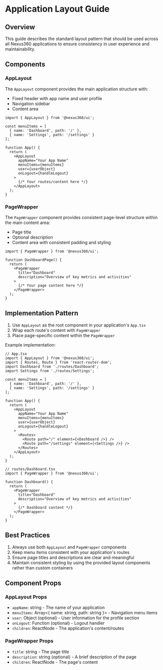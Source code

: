 # Application Layout Guide

## Overview
This guide describes the standard layout pattern that should be used across all Nexus360 applications to ensure consistency in user experience and maintainability.

## Components

### AppLayout
The `AppLayout` component provides the main application structure with:
- Fixed header with app name and user profile
- Navigation sidebar
- Content area

```tsx
import { AppLayout } from '@nexus360/ui';

const menuItems = [
  { name: 'Dashboard', path: '/' },
  { name: 'Settings', path: '/settings' }
];

function App() {
  return (
    <AppLayout 
      appName="Your App Name"
      menuItems={menuItems}
      user={userObject}
      onLogout={handleLogout}
    >
      {/* Your routes/content here */}
    </AppLayout>
  );
}
```

### PageWrapper
The `PageWrapper` component provides consistent page-level structure within the main content area:
- Page title
- Optional description
- Content area with consistent padding and styling

```tsx
import { PageWrapper } from '@nexus360/ui';

function DashboardPage() {
  return (
    <PageWrapper
      title="Dashboard"
      description="Overview of key metrics and activities"
    >
      {/* Your page content here */}
    </PageWrapper>
  );
}
```

## Implementation Pattern

1. Use `AppLayout` as the root component in your application's `App.tsx`
2. Wrap each route's content with `PageWrapper`
3. Place page-specific content within the `PageWrapper`

Example implementation:

```tsx
// App.tsx
import { AppLayout } from '@nexus360/ui';
import { Routes, Route } from 'react-router-dom';
import Dashboard from './routes/Dashboard';
import Settings from './routes/Settings';

const menuItems = [
  { name: 'Dashboard', path: '/' },
  { name: 'Settings', path: '/settings' }
];

function App() {
  return (
    <AppLayout 
      appName="Your App Name"
      menuItems={menuItems}
      user={userObject}
      onLogout={handleLogout}
    >
      <Routes>
        <Route path="/" element={<Dashboard />} />
        <Route path="/settings" element={<Settings />} />
      </Routes>
    </AppLayout>
  );
}

// routes/Dashboard.tsx
import { PageWrapper } from '@nexus360/ui';

function Dashboard() {
  return (
    <PageWrapper
      title="Dashboard"
      description="Overview of key metrics and activities"
    >
      {/* Dashboard content */}
    </PageWrapper>
  );
}
```

## Best Practices

1. Always use both `AppLayout` and `PageWrapper` components
2. Keep menu items consistent with your application's routes
3. Ensure page titles and descriptions are clear and meaningful
4. Maintain consistent styling by using the provided layout components rather than custom containers

## Component Props

### AppLayout Props
- `appName`: string - The name of your application
- `menuItems`: Array<{ name: string, path: string }> - Navigation menu items
- `user`: Object (optional) - User information for the profile section
- `onLogout`: Function (optional) - Logout handler
- `children`: ReactNode - The application's content/routes

### PageWrapper Props
- `title`: string - The page title
- `description`: string (optional) - A brief description of the page
- `children`: ReactNode - The page's content
